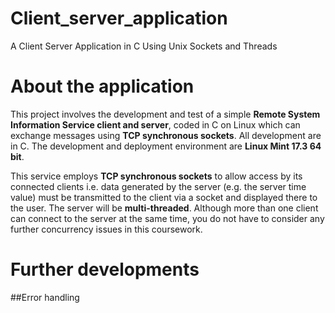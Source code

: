 # Client_server_application
A Client Server Application in C Using Unix Sockets and Threads

# About the application

This project involves the development and test of a simple **Remote System
Information Service client and server**, coded in C on Linux which can exchange messages
using **TCP synchronous sockets**. All development are in C. The development and
deployment environment are **Linux Mint 17.3 64 bit**.

This service employs **TCP synchronous sockets** to allow access by its connected
clients i.e. data generated by the server (e.g. the server time value) must be transmitted to
the client via a socket and displayed there to the user. The server will be **multi-threaded**.
Although more than one client can connect to the server at the same time, you do not
have to consider any further concurrency issues in this coursework. 

# Further developments

##Error handling
